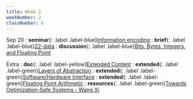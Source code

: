 ```yaml
---
title: Week 2
weekNumber: 2
classNumber: 6
---
```


Sep 20
: **seminar**{: .label .label-blue}[Information encoding](/ICS-23-Fall/assets/class6/23-slides/2-information%20encoding.pdf)
  : **brief**{: .label .label-blue}[22-data](/ICS-23-Fall/assets/class6/22-slides/2-data-brief.pdf)
: **discussion**{: .label .label-blue}[Bits, Bytes, Integers, and Floating Point](/ICS-23-Fall/assets/class6/23-slides/discussion/Bits,%20Bytes,%20%20Integers,%20and%20Floating%20Point.pptx)

Extra
: **doc**{: .label .label-yellow}[Extended Content](https://docs.qq.com/sheet/DUndSVGtZU2dlZENu)
  : **extended**{: .label .label-green}[Layers of Abstraction](/ICS-23-Fall/assets/class6/23-slides/extra/Layers%20of%20Abstraction.pdf)
: **extended**{: .label .label-green}[Software/Hardware Interface](/ICS-23-Fall/assets/class6/23-slides/extra/S&H-Data.pdf)
  : **extended**{: .label .label-green}[Floating Point Arithmetic](/ICS-23-Fall/assets/class6/23-slides/extra/Floating%20Point%20Arithmetic.pdf)
: **resources**{: .label .label-green}[Towards Optimization-Safe Systems - Wang Xi](/ICS-23-Fall/assets/class6/23-slides/extra/Towards%20Optimization-Safe%20Systems-wang%20xi.pdf)